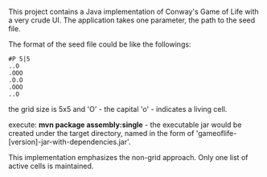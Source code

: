 This project contains a Java implementation of Conway's Game of Life with a very crude UI. 
The application takes one parameter, the path to the seed file.

The format of the seed file could be like the followings:
```
#P 5|5
..O
.OOO
.O.O
.OOO
..O
```
the grid size is 5x5 and 'O' - the capital 'o' - indicates a living cell.

execute: **mvn package assembly:single** - the executable jar would be created under the target directory, 
named in the form of 'gameoflife-[version]-jar-with-dependencies.jar'.

This implementation emphasizes the non-grid approach. Only one list of active cells is maintained.
